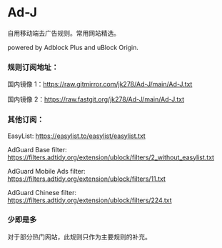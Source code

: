 # Ad-J

自用移动端去广告规则。常用网站精选。

powered by Adblock Plus and uBlock Origin.

### 规则订阅地址：

国内镜像 1：https://raw.gitmirror.com/jk278/Ad-J/main/Ad-J.txt

国内镜像 2：https://raw.fastgit.org/jk278/Ad-J/main/Ad-J.txt

### 其他订阅：

EasyList: https://easylist.to/easylist/easylist.txt

AdGuard Base filter: https://filters.adtidy.org/extension/ublock/filters/2_without_easylist.txt

AdGuard Mobile Ads filter: https://filters.adtidy.org/extension/ublock/filters/11.txt

AdGuard Chinese filter: https://filters.adtidy.org/extension/ublock/filters/224.txt

### 少即是多
对于部分热门网站，此规则只作为主要规则的补充。
